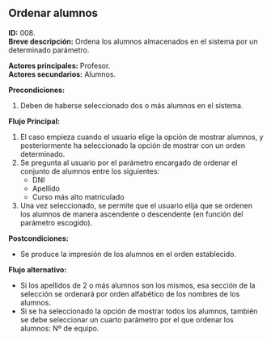 ## Ordenar alumnos

**ID:** 008.  
**Breve descripción:** Ordena los alumnos almacenados en el sistema por un determinado parámetro.

**Actores principales:** Profesor.  
**Actores secundarios:** Alumnos.

**Precondiciones:**

1. Deben de haberse seleccionado dos o más alumnos en el sistema.

**Flujo Principal:**

1. El caso empieza cuando el usuario elige la opción de mostrar alumnos, y posteriormente ha seleccionado la opción de mostrar con un orden determinado.
2. Se pregunta al usuario por el parámetro encargado de ordenar el conjunto de alumnos entre los siguientes:
    * DNI
    * Apellido
    * Curso más alto matriculado
3. Una vez seleccionado, se permite que el usuario elija que se ordenen los alumnos de manera ascendente o descendente (en función del parámetro escogido).

**Postcondiciones:**

* Se produce la impresión de los alumnos en el orden establecido.

**Flujo alternativo:**

* Si los apellidos de 2 o más alumnos son los mismos, esa sección de la selección se ordenará por orden alfabético de los nombres de los alumnos.
* Si se ha seleccionado la opción de mostrar todos los alumnos, también se debe seleccionar un cuarto parámetro por el que ordenar los alumnos: Nº de equipo.